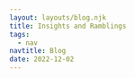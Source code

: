 ```yaml
---
layout: layouts/blog.njk
title: Insights and Ramblings
tags:
  - nav
navtitle: Blog
date: 2022-12-02
---
```

